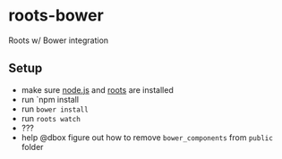# roots-bower
Roots w/ Bower integration

## Setup
- make sure [node.js](http://nodejs.org) and [roots](http://roots.cx) are installed
- run `npm install
- run `bower install`
- run `roots watch`
- ???
- help @dbox figure out how to remove `bower_components` from `public` folder
